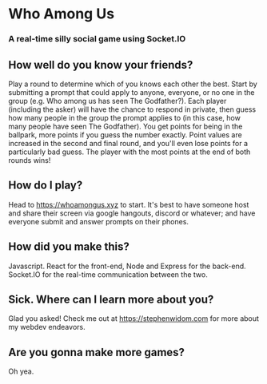 # Who Among Us
### A real-time silly social game using Socket.IO

## How well do you know your friends?

Play a round to determine which of you knows each other the best. Start by submitting a prompt that could apply to anyone, everyone, or no one in the group (e.g. Who among us has seen The Godfather?). Each player (including the asker) will have the chance to respond in private, then guess how many people in the group the prompt applies to (in this case, how many people have seen The Godfather). You get points for being in the ballpark, more points if you guess the number exactly. Point values are increased in the second and final round, and you'll even lose points for a particularly bad guess. The player with the most points at the end of both rounds wins!

## How do I play?

Head to https://whoamongus.xyz to start. It's best to have someone host and share their screen via google hangouts, discord or whatever; and have everyone submit and answer prompts on their phones.

## How did you make this?

Javascript. React for the front-end, Node and Express for the back-end. Socket.IO for the real-time communication between the two.

## Sick. Where can I learn more about you?

Glad you asked! Check me out at https://stephenwidom.com for more about my webdev endeavors.

## Are you gonna make more games?

Oh yea.
